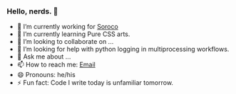 ### Hello, nerds. 👋

- 🔭 I’m currently working for [Soroco](www.soroco.com/)
- 🌱 I’m currently learning Pure CSS arts.
- 👯 I’m looking to collaborate on ...
- 🤔 I’m looking for help with python logging in multiprocessing workflows.
- 💬 Ask me about ...
- 📫 How to reach me: [Email](mailto:shivamxav@gmail.com)
- 😄 Pronouns: he/his
- ⚡ Fun fact: Code I write today is unfamiliar tomorrow.
